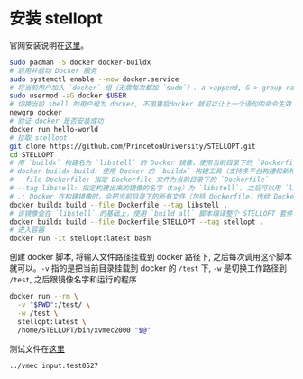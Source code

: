 # 安装 stellopt

官网安装说明在[这里](https://princetonuniversity.github.io/STELLOPT/STELLOPT%20Compilation%20Docker)。

```bash
sudo pacman -S docker docker-buildx
# 启用并启动 Docker 服务
sudo systemctl enable --now docker.service
# 将当前用户加入 `docker` 组（无需每次都加 `sudo`）. a->append, G-> group name 'docker'
sudo usermod -aG docker $USER
# 切换当前 shell 的用户组为 docker, 不用重启docker 就可以让上一个语句的命令生效
newgrp docker
# 验证 docker 是否安装成功
docker run hello-world
# 拉取 stellopt
git clone https://github.com/PrincetonUniversity/STELLOPT.git
cd STELLOPT
# 用 `buildx` 构建名为 `libstell` 的 Docker 镜像，使用当前目录下的 `Dockerfile` 文件作为构建脚本
# docker buildx build: 使用 Docker 的 `buildx` 构建工具（支持多平台构建和新特性）来构建镜像
# --file Dockerfile: 指定 Dockerfile 文件为当前目录下的 `Dockerfile`
# --tag libstell: 指定构建出来的镜像的名字（tag）为 `libstell`. 之后可以用 `libstell` 这个名字来运行或引用这个镜像
# .: Docker 在构建镜像时，会把当前目录下的所有文件（包括 Dockerfile）传给 Docker 引擎
docker buildx build --file Dockerfile --tag libstell .
# 该镜像会在 `libstell` 的基础上，使用 `build_all` 脚本编译整个 STELLOPT 套件
docker buildx build --file Dockerfile_STELLOPT --tag stellopt .
# 进入容器
docker run -it stellopt:latest bash
```

创建 docker 脚本, 将输入文件路径挂载到 docker 路径下, 之后每次调用这个脚本就可以。`-v` 指的是把当前目录挂载到 docker 的 `/test` 下, `-w` 是切换工作路径到 `/test`, 之后跟镜像名字和运行的程序

```bash
docker run --rm \
  -v "$PWD":/test/ \
  -w /test \
  stellopt:latest \
  /home/STELLOPT/bin/xvmec2000 "$@"
```
测试文件在[这里](https://princetonuniversity.github.io/STELLOPT/VMEC)
```bash
../vmec input.test0527
```
<!--stackedit_data:
eyJoaXN0b3J5IjpbLTIwNDg3OTkyNF19
-->